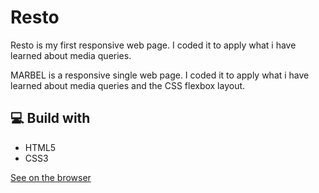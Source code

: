 # Resto
Resto is my first responsive web page. I coded it to apply what i have learned about media queries.

MARBEL is a responsive single web page. I coded it to apply what i have learned about media queries and the CSS flexbox layout.
## 💻 Build with
* HTML5
* CSS3


[See on the browser](https://yousefelshabrawy.github.io/Resto/)
 
